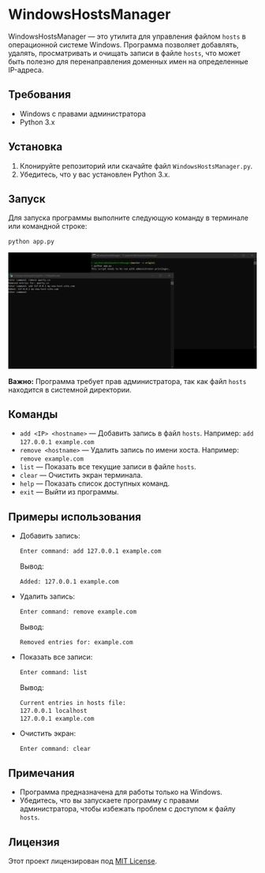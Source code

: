 # WindowsHostsManager

WindowsHostsManager — это утилита для управления файлом `hosts` в операционной системе Windows. Программа позволяет добавлять, удалять, просматривать и очищать записи в файле `hosts`, что может быть полезно для перенаправления доменных имен на определенные IP-адреса.

## Требования

- Windows с правами администратора
- Python 3.x

## Установка

1. Клонируйте репозиторий или скачайте файл `WindowsHostsManager.py`.
2. Убедитесь, что у вас установлен Python 3.x.

## Запуск

Для запуска программы выполните следующую команду в терминале или командной строке:

```bash
python app.py
```

![Использование WindowsHostsManager](https://github.com/king-tri-ton/WindowsHostsManager/blob/master/docs/assets/img/149.png)

**Важно:** Программа требует прав администратора, так как файл `hosts` находится в системной директории.

## Команды

- `add <IP> <hostname>` — Добавить запись в файл `hosts`. Например: `add 127.0.0.1 example.com`
- `remove <hostname>` — Удалить запись по имени хоста. Например: `remove example.com`
- `list` — Показать все текущие записи в файле `hosts`.
- `clear` — Очистить экран терминала.
- `help` — Показать список доступных команд.
- `exit` — Выйти из программы.

## Примеры использования

- Добавить запись:
  ```bash
  Enter command: add 127.0.0.1 example.com
  ```
  Вывод:
  ```
  Added: 127.0.0.1 example.com
  ```

- Удалить запись:
  ```bash
  Enter command: remove example.com
  ```
  Вывод:
  ```
  Removed entries for: example.com
  ```

- Показать все записи:
  ```bash
  Enter command: list
  ```
  Вывод:
  ```
  Current entries in hosts file:
  127.0.0.1 localhost
  127.0.0.1 example.com
  ```

- Очистить экран:
  ```bash
  Enter command: clear
  ```

## Примечания

- Программа предназначена для работы только на Windows.
- Убедитесь, что вы запускаете программу с правами администратора, чтобы избежать проблем с доступом к файлу `hosts`.

## Лицензия

Этот проект лицензирован под [MIT License](LICENSE).
